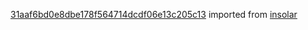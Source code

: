 [31aaf6bd0e8dbe178f564714dcdf06e13c205c13](https://github.com/insolar/insolar/commit/31aaf6bd0e8dbe178f564714dcdf06e13c205c13) imported from [insolar](https://github.com/insolar/insolar)
